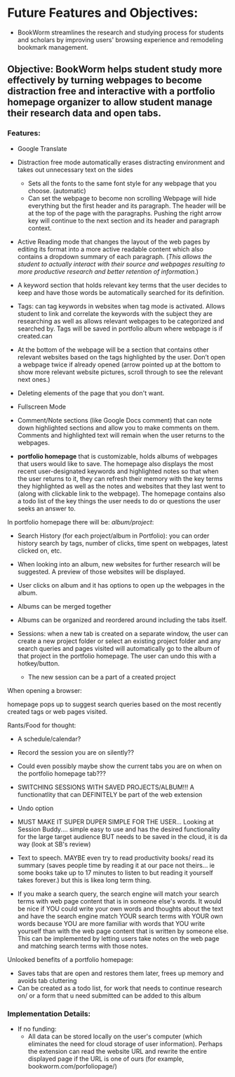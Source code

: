 # Future Features and Objectives:

- BookWorm streamlines the research and studying process for students and scholars by improving users' browsing experience and remodeling bookmark management.

## Objective: BookWorm helps student study more effectively by turning webpages to become distraction free and interactive with a portfolio homepage organizer to allow student manage their research data and open tabs.

### Features:
- Google Translate

- Distraction free mode automatically erases distracting environment and takes out unnecessary text on the sides
   - Sets all the fonts to the same font style for any webpage that you choose. (automatic) 
   - Can set the webpage to become non scrolling Webpage will hide everything but the first header and its paragraph. The header will be at the top of the page with   the paragraphs. Pushing the right arrow key will continue to the next section and its header and paragraph context.
   
- Active Reading mode that changes the layout of the web pages by editing its format into a more active readable content which also contains a dropdown summary of each paragraph. (*This allows the student to actually interact with their source and webpages resulting to more productive research and better retention of information.*)

- A keyword section that holds relevant key terms that the user decides to keep and have those words be automatically searched for its definition.

- Tags: can tag keywords in websites when tag mode is activated. Allows student to link and correlate the keywords with the subject they are researching as well as allows relevant webpages to be categorized and searched by. Tags will be saved in portfolio album where webpage is if created.can

- At the bottom of the webpage will be a section that contains other relevant websites based on the tags highlighted by the user. Don’t open a webpage twice if already opened (arrow pointed up at the bottom to show more relevant website pictures, scroll through to see the relevant next ones.)

- Deleting elements of the page that you don't want.

- Fullscreen Mode

- Comment/Note sections (like Google Docs comment) that can note down highlighted sections and allow you to make comments on them. Comments and highlighted text will remain when the user returns to the webpages.

- **portfolio homepage** that is customizable, holds albums of webpages that users would like to save. The homepage also displays the most recent user-designated keywords and highlighted notes so that when the user returns to it, they can refresh their memory with the key terms they highlighted as well as the notes and websites that they last went to (along with clickable link to the webpage). The homepage contains also a todo list of the key things the user needs to do or questions the user seeks an answer to.

In portfolio homepage there will be:
*album/project*:
   - Search History (for each project/album in Portfolio): you can order history search by tags, number of clicks, time spent on webpages, latest clicked on, etc.
   - When looking into an album, new websites for further research will be suggested. A preview of those websites will be displayed.
   - User clicks on album and it has options to open up the webpages in the album. 
   - Albums can be merged together
   - Albums can be organized and reordered around including the tabs itself.

- Sessions: when a new tab is created on a separate window, the user can create a new project folder or select an existing project folder and any search queries and pages visited will automatically go to the album of that project in the portfolio homepage. The user can undo this with a hotkey/button.
   - The new session can be a part of a created project
   
When opening a browser:

homepage pops up to suggest search queries based on the most recently created tags or web pages visited.

Rants/Food for thought:
- A schedule/calendar?

- Record the session you are on silently??

- Could even possibly maybe show the current tabs you are on when on the portfolio homepage tab???

- SWITCHING SESSIONS WITH SAVED PROJECTS/ALBUM!!! A functionatlity that can DEFINITELY be part of the web extension

- Undo option

- MUST MAKE IT SUPER DUPER SIMPLE FOR THE USER... Looking at Session Buddy.... simple easy to use and has the desired functionality for the large target audience BUT needs to be saved in the cloud, it is da way (look at SB's review)

- Text to speech. MAYBE even try to read productivity books/ read its summary (saves people time by reading it at our pace not theirs... ie some books take up to 17 minutes to listen to but reading it yourself takes forever.) but this is likea long term thing.

- If you make a search query, the search engine will match your search terms with web page content that is in someone else's words. It would be nice if YOU could write your own words and thoughts about the text and have the search engine match YOUR search terms with YOUR own words because YOU are more familiar with words that YOU write yourself than with the web page content that is written by someone else. This can be implemented by letting users take notes on the web page and matching search terms with those notes.

Unlooked benefits of a portfolio homepage:
- Saves tabs that are open and restores them later, frees up memory and avoids tab cluttering
- Can be created as a todo list, for work that needs to continue research on/ or a form that u need submitted can be added to this album



### Implementation Details:

- If no funding: 
   - All data can be stored locally on the user's computer (which eliminates the need for cloud storage of user information). Perhaps the extension can read the website URL and rewrite the entire displayed page if the URL is one of ours (for example, bookworm.com/porfoliopage/)
